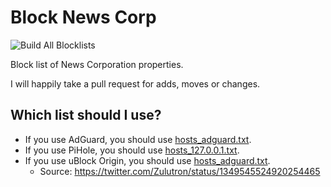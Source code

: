# Block News Corp
![Build All Blocklists](https://github.com/unixben/blocknewscorp/workflows/Build%20All%20Blocklists/badge.svg)

Block list of News Corporation properties.

I will happily take a pull request for adds, moves or changes.

## Which list should I use?

* If you use AdGuard, you should use [hosts_adguard.txt](hosts_adguard.txt).
* If you use PiHole, you should use [hosts_127.0.0.1.txt](hosts_127.0.0.1.txt).
* If you use uBlock Origin, you should use [hosts_adguard.txt](hosts_adguard.txt).
    * Source: https://twitter.com/Zulutron/status/1349545524920254465
